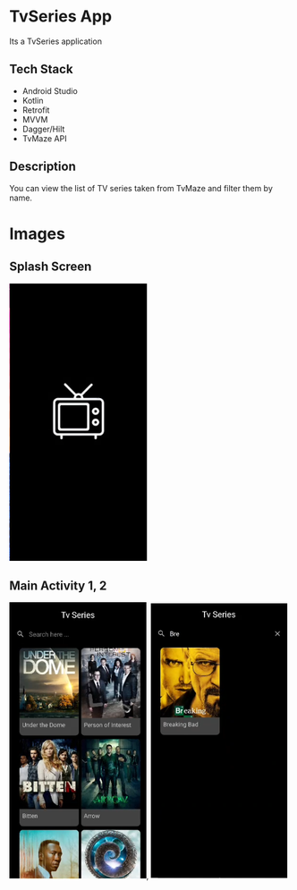 # TvSeries App

Its a TvSeries application

## Tech Stack

- Android Studio
- Kotlin
- Retrofit
- MVVM
- Dagger/Hilt
- TvMaze API

## Description

You can view the list of TV series taken from TvMaze and filter them by name.

# Images

## Splash Screen

![Splash Screen](SplashScreen.PNG)

## Main Activity 1, 2

![Main Activity](MainActivity.PNG), ![Main Activity Search](MainActivitySearch.PNG)





